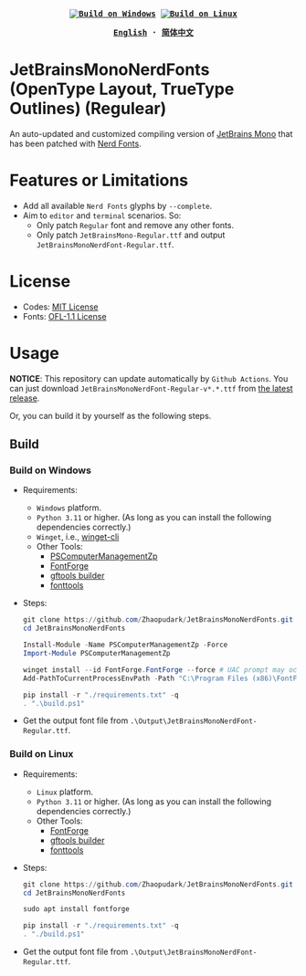 

<div align="center">
<strong>
<samp>

[![Build on Windows](https://github.com/Zhaopudark/JetBrainsMonoNerdFonts/actions/workflows/build_on_windows.yaml/badge.svg)](https://github.com/Zhaopudark/JetBrainsMonoNerdFonts/actions)
[![Build on Linux](https://github.com/Zhaopudark/JetBrainsMonoNerdFonts/actions/workflows/build_on_linux.yaml/badge.svg)](https://github.com/Zhaopudark/JetBrainsMonoNerdFonts/actions)

[English](README.md) · [简体中文](README.ZH-CN.md)

</samp>
</strong>
</div>

# JetBrainsMonoNerdFonts (OpenType Layout, TrueType Outlines) (Regulear)

An auto-updated and customized compiling version of [JetBrains Mono](https://github.com/JetBrains/JetBrainsMono) that has been patched with [Nerd Fonts](https://github.com/ryanoasis/nerd-fonts).

# Features or Limitations
- Add all available `Nerd Fonts` glyphs by `--complete`.
- Aim to `editor` and `terminal` scenarios. So:
  - Only patch `Regular` font and remove any other fonts.
  - Only patch `JetBrainsMono-Regular.ttf` and output `JetBrainsMonoNerdFont-Regular.ttf`.

# License
- Codes: [MIT License](https://github.com/ryanoasis/nerd-fonts/blob/master/LICENSE)
- Fonts: [OFL-1.1 License](https://github.com/JetBrains/JetBrainsMono/blob/master/OFL.txt)


# Usage

**NOTICE**: This repository can update automatically by `Github Actions`. You can just download `JetBrainsMonoNerdFont-Regular-v*.*.ttf` from [the latest release](https://github.com/Zhaopudark/JetBrainsMonoNerdFonts/releases).

Or, you can build it by yourself as the following steps.

## Build

### Build on Windows
- Requirements:
    - `Windows` platform.
    - `Python 3.11` or higher. (As long as you can install the following dependencies correctly.)
    - `Winget`, i.e., [winget-cli](https://github.com/microsoft/winget-cli)
    - Other Tools:
      - [PSComputerManagementZp](https://www.powershellgallery.com/packages/PSComputerManagementZp)
      - [FontForge](https://fontforge.org/en-US/downloads/)
      - [gftools builder](https://googlefonts.github.io/gf-guide/build.html)
      - [fonttools](https://fonttools.readthedocs.io/en/latest/)
    
- Steps:
  
  ```powershell
  git clone https://github.com/Zhaopudark/JetBrainsMonoNerdFonts.git
  cd JetBrainsMonoNerdFonts
  
  Install-Module -Name PSComputerManagementZp -Force
  Import-Module PSComputerManagementZp
  
  winget install --id FontForge.FontForge --force # UAC prompt may occur
  Add-PathToCurrentProcessEnvPath -Path "C:\Program Files (x86)\FontForgeBuilds\bin"

  pip install -r "./requirements.txt" -q
  . ".\build.ps1"
  ```
  
- Get the output font file from `.\Output\JetBrainsMonoNerdFont-Regular.ttf`.

### Build on Linux

- Requirements:
  - `Linux` platform.
  - `Python 3.11` or higher. (As long as you can install the following dependencies correctly.)
  - Other Tools:
    - [FontForge](https://fontforge.org/en-US/downloads/)
    - [gftools builder](https://googlefonts.github.io/gf-guide/build.html)
    - [fonttools](https://fonttools.readthedocs.io/en/latest/)

- Steps:
  
  ```powershell
  git clone https://github.com/Zhaopudark/JetBrainsMonoNerdFonts.git
  cd JetBrainsMonoNerdFonts
  
  sudo apt install fontforge
  
  pip install -r "./requirements.txt" -q
  . "./build.ps1"
  ```
  
- Get the output font file from `.\Output\JetBrainsMonoNerdFont-Regular.ttf`.